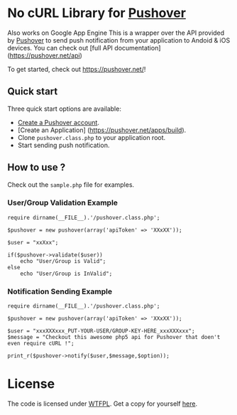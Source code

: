 # No cURL Library for [Pushover](https://pushover.net/) 
Also works on Google App Engine
This is a wrapper over the API provided by [Pushover](https://pushover.net/) to send push notification from your application to Andoid & iOS devices. You can check out [full API documentation] (https://pushover.net/api)

To get started, check out <https://pushover.net/>!



## Quick start

Three quick start options are available:

* [Create a Pushover account](https://github.com/twbs/bootstrap/archive/v3.0.3.zip).
* [Create an Application] (https://pushover.net/apps/build).
* Clone `pushover.class.php` to your application root.
* Start sending push notification.

## How to use ?

Check out the `sample.php` file for examples.

### User/Group Validation Example
```
require dirname(__FILE__).'/pushover.class.php';

$pushover = new pushover(array('apiToken' => 'XXxXX'));

$user = "xxXxx";

if($pushover->validate($user))
	echo "User/Group is Valid";
else
	echo "User/Group is InValid";
```
### Notification Sending Example
```
require dirname(__FILE__).'/pushover.class.php';

$pushover = new pushover(array('apiToken' => 'XXxXX'));

$user = "xxxXXXxxx_PUT-YOUR-USER/GROUP-KEY-HERE_xxxXXXxxx";
$message = "Checkout this awesome php5 api for Pushover that doen't even require cURL !";

print_r($pushover->notify($user,$message,$option));

```

# License
The code is licensed under [WTFPL](http://www.wtfpl.net/). Get a copy for yourself [here](http://www.wtfpl.net/txt/copying/).

